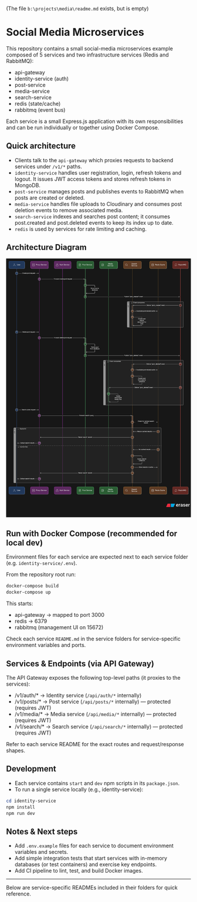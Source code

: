 (The file `b:\projects\media\readme.md` exists, but is empty)
# Social Media Microservices

This repository contains a small social-media microservices example composed of 5 services and two infrastructure services (Redis and RabbitMQ):

- api-gateway
- identity-service (auth)
- post-service
- media-service
- search-service
- redis (state/cache)
- rabbitmq (event bus)

Each service is a small Express.js application with its own responsibilities and can be run individually or together using Docker Compose.

## Quick architecture

- Clients talk to the `api-gateway` which proxies requests to backend services under `/v1/*` paths.
- `identity-service` handles user registration, login, refresh tokens and logout. It issues JWT access tokens and stores refresh tokens in MongoDB.
- `post-service` manages posts and publishes events to RabbitMQ when posts are created or deleted.
- `media-service` handles file uploads to Cloudinary and consumes post deletion events to remove associated media.
- `search-service` indexes and searches post content; it consumes post.created and post.deleted events to keep its index up to date.
- `redis` is used by services for rate limiting and caching.

## Architecture Diagram

![Sequence Flow](./SequenceFlow.png)

## Run with Docker Compose (recommended for local dev)

Environment files for each service are expected next to each service folder (e.g. `identity-service/.env`).

From the repository root run:

```powershell
docker-compose build
docker-compose up
```

This starts:

- api-gateway -> mapped to port 3000
- redis -> 6379
- rabbitmq (management UI on 15672)

Check each service `README.md` in the service folders for service-specific environment variables and ports.

## Services & Endpoints (via API Gateway)

The API Gateway exposes the following top-level paths (it proxies to the services):

- /v1/auth/* -> Identity service (`/api/auth/*` internally)
- /v1/posts/* -> Post service (`/api/posts/*` internally) — protected (requires JWT)
- /v1/media/* -> Media service (`/api/media/*` internally) — protected (requires JWT)
- /v1/search/* -> Search service (`/api/search/*` internally) — protected (requires JWT)

Refer to each service README for the exact routes and request/response shapes.

## Development

- Each service contains `start` and `dev` npm scripts in its `package.json`.
- To run a single service locally (e.g., identity-service):

```powershell
cd identity-service
npm install
npm run dev
```

## Notes & Next steps

- Add `.env.example` files for each service to document environment variables and secrets.
- Add simple integration tests that start services with in-memory databases (or test containers) and exercise key endpoints.
- Add CI pipeline to lint, test, and build Docker images.

---

Below are service-specific READMEs included in their folders for quick reference.
